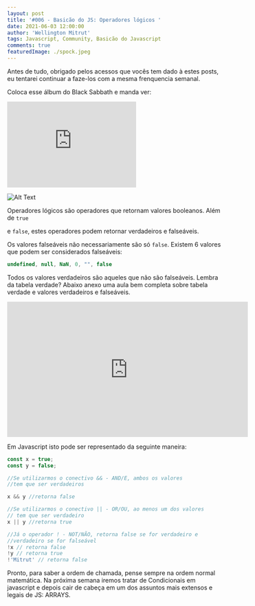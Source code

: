 ```yaml
---
layout: post
title: '#006 - Basicão do JS: Operadores lógicos '
date: 2021-06-03 12:00:00
author: 'Wellington Mitrut'
tags: Javascript, Community, Basicão do Javascript
comments: true
featuredImage: ./spock.jpeg
---
```


Antes de tudo, obrigado pelos acessos que vocês tem dado à estes posts, eu tentarei continuar a faze-los com a mesma frenquencia semanal. 

Coloca esse álbum do Black Sabbath e manda ver:

<iframe src="https://open.spotify.com/embed/album/0nfG16SkgyQ3bQwZyfzwzP" width="300" height="200" frameborder="0" allowtransparency="true" allow="encrypted-media"></iframe>


![Alt Text](https://dev-to-uploads.s3.amazonaws.com/uploads/articles/5xawzg24iy9mspxuya2j.jpg)

Operadores lógicos são operadores que retornam valores booleanos. Além de `true`

 e `false`, estes operadores podem retornar verdadeiros e falseáveis.

Os valores falseáveis não necessariamente são só `false`. Existem 6 valores que podem ser considerados falseáveis:

```jsx
undefined, null, NaN, 0, "", false
```

Todos os valores verdadeiros são aqueles que não são falseáveis. Lembra da tabela verdade? Abaixo anexo uma aula bem completa sobre tabela verdade e valores verdadeiros e falseáveis.

<iframe width="560" height="315" src="https://www.youtube.com/embed/s_9HNbY4Zek" title="YouTube video player" frameborder="0" allow="accelerometer; autoplay; clipboard-write; encrypted-media; gyroscope; picture-in-picture" allowfullscreen></iframe>

Em Javascript isto pode ser representado da seguinte maneira:

```jsx
const x = true;
const y = false;

//Se utilizarmos o conectivo && - AND/E, ambos os valores
//tem que ser verdadeiros

x && y //retorna false

//Se utilizarmos o conectivo || - OR/OU, ao menos um dos valores 
// tem que ser verdadeiro
x || y //retorna true

//Já o operador ! - NOT/NÃO, retorna false se for verdadeiro e 
//verdadeiro se for falseável
!x // retorna false
!y // retorna true
!'Mitrut' // retorna false
```

Pronto, para saber a ordem de chamada, pense sempre na ordem normal matemática. Na próxima semana iremos tratar de Condicionais em javascript e depois cair de cabeça em um dos assuntos mais extensos e legais de JS: ARRAYS.